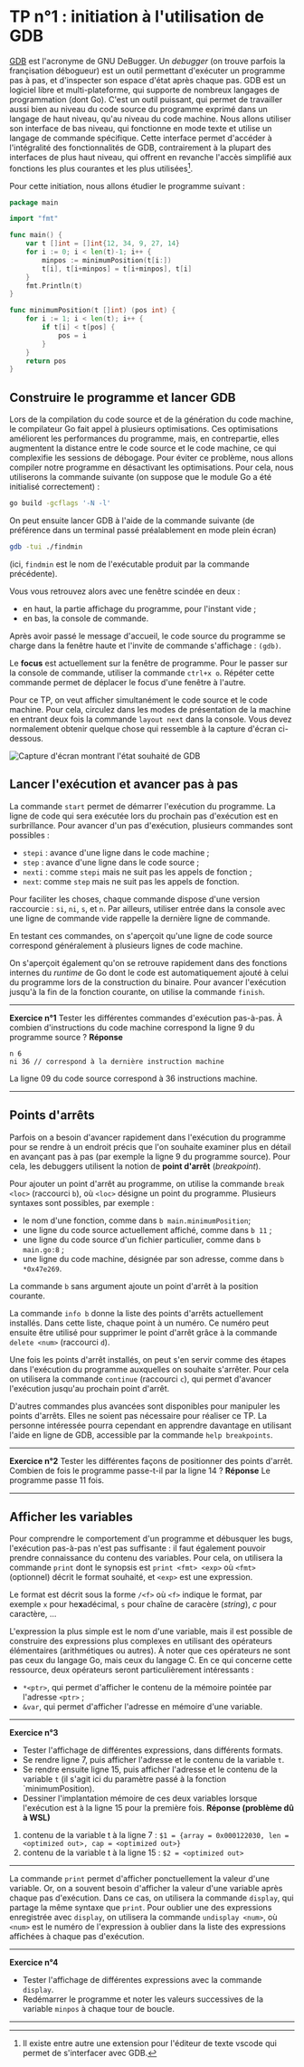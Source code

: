 # TP n°1 : initiation à l'utilisation de GDB

[GDB](https://sourceware.org/gdb) est l'acronyme de GNU DeBugger.
Un *debugger* (on trouve parfois la françisation débogueur) est un outil permettant d'exécuter un programme pas à pas, et d'inspecter son espace d'état après chaque pas.
GDB est un logiciel libre et multi-plateforme, qui supporte de nombreux langages de programmation (dont Go).
C'est un outil puissant, qui permet de travailler aussi bien au niveau du code source du programme exprimé dans un langage de haut niveau, qu'au niveau du code machine.
Nous allons utiliser son interface de bas niveau, qui fonctionne en mode texte et utilise un langage de commande spécifique. 
Cette interface permet d'accéder à l'intégralité des fonctionnalités de GDB, contrairement à la plupart des interfaces de plus haut niveau, qui offrent en revanche l'accès simplifié aux fonctions les plus courantes et les plus utilisées[^1].

Pour cette initiation, nous allons étudier le programme suivant :

```go
package main

import "fmt"

func main() {
	var t []int = []int{12, 34, 9, 27, 14}
	for i := 0; i < len(t)-1; i++ {
		minpos := minimumPosition(t[i:])
		t[i], t[i+minpos] = t[i+minpos], t[i]
	}
	fmt.Println(t)
}

func minimumPosition(t []int) (pos int) {
	for i := 1; i < len(t); i++ {
		if t[i] < t[pos] {
			pos = i
		}
	}
	return pos
}
```

## Construire le programme et lancer GDB

Lors de la compilation du code source et de la génération du code machine, le compilateur Go fait appel à plusieurs optimisations.
Ces optimisations améliorent les performances du programme, mais, en contrepartie, elles augmentent la distance entre le code source et le code machine, ce qui complexifie les sessions de débogage.
Pour éviter ce problème, nous allons compiler notre programme en désactivant les optimisations. 
Pour cela, nous utiliserons la commande suivante (on suppose que le module Go a été initialisé correctement) :

```bash
go build -gcflags '-N -l' 
```

On peut ensuite lancer GDB à l'aide de la commande suivante (de préférence dans un terminal passé préalablement en mode plein écran)

```bash
gdb -tui ./findmin
```
(ici, `findmin` est le nom de l'exécutable produit par la commande précédente).

Vous vous retrouvez alors avec une fenêtre scindée en deux :

  - en haut, la partie affichage du programme, pour l'instant vide ;
  - en bas, la console de commande.

Après avoir passé le message d'accueil, le code source du programme se charge dans la fenêtre haute et l'invite de commande s'affichage : `(gdb)`.

Le **focus** est actuellement sur la fenêtre de programme. Pour le passer sur la console de commande, utiliser la commande `ctrl+x o`.
Répéter cette commande permet de déplacer le focus d'une fenêtre à l'autre.

Pour ce TP, on veut afficher simultanément le code source et le code machine. 
Pour cela, circulez dans les modes de présentation de la machine en entrant deux fois la commande `layout next` dans la console. 
Vous devez normalement obtenir quelque chose qui ressemble à la capture d'écran ci-dessous.

![Capture d'écran montrant l'état souhaité de GDB](gdb-1.png)


## Lancer l'exécution et avancer pas à pas

La commande `start` permet de démarrer l'exécution du programme.
La ligne de code qui sera exécutée lors du prochain pas d'exécution est en surbrillance.
Pour avancer d'un pas d'exécution, plusieurs commandes sont possibles :

  - `stepi` : avance d'une ligne dans le code machine ;
  - `step` : avance d'une ligne dans le code source ;
  - `nexti` : comme `stepi` mais ne suit pas les appels de fonction ;
  - `next`: comme `step` mais ne suit pas les appels de fonction.

Pour faciliter les choses, chaque commande dispose d'une version raccourcie : `si`, `ni`, `s`, et `n`.
Par ailleurs, utiliser entrée dans la console avec une ligne de commande vide rappelle la dernière ligne de commande.

En testant ces commandes, on s'aperçoit qu'une ligne de code source correspond généralement à plusieurs lignes de code machine.

On s'aperçoit également qu'on se retrouve rapidement dans des fonctions internes du *runtime* de Go dont le code est automatiquement ajouté à celui du programme lors de la construction du binaire.
Pour avancer l'exécution jusqu'à la fin de la fonction courante, on utilise la commande `finish`.

---

**Exercice n°1**
Tester les différentes commandes d'exécution pas-à-pas.
À combien d'instructions du code machine correspond la ligne 9 du programme source ? 
**Réponse**
```
n 6
ni 36 // correspond à la dernière instruction machine
```
La ligne 09 du code source correspond à 36 instructions machine. 

---


## Points d'arrêts

Parfois on a besoin d'avancer rapidement dans l'exécution du programme pour se rendre à un endroit précis que l'on souhaite examiner plus en détail en avançant pas à pas (par exemple la ligne 9 du programme source).
Pour cela, les debuggers utilisent la notion de **point d'arrêt** (*breakpoint*).

Pour ajouter un point d'arrêt au programme, on utilise la commande `break <loc>` (raccourci `b`), où `<loc>` désigne un point du programme.
Plusieurs syntaxes sont possibles, par exemple :

  - le nom d'une fonction, comme dans `b main.minimumPosition`;
  - une ligne du code source actuellement affiché, comme dans `b 11` ;
  - une ligne du code source d'un fichier particulier, comme dans `b main.go:8` ;
  - une ligne du code machine, désignée par son adresse, comme dans `b *0x47e269`.

La commande `b` sans argument ajoute un point d'arrêt à la position courante.

La commande `info b` donne la liste des points d'arrêts actuellement installés.
Dans cette liste, chaque point à un numéro.
Ce numéro peut ensuite être utilisé pour supprimer le point d'arrêt grâce à la commande `delete <num>` (raccourci `d`).

Une fois les points d'arrêt installés, on peut s'en servir comme des étapes dans l'exécution du programme auxquelles on souhaite s'arrêter.
Pour cela on utilisera la commande `continue` (raccourci `c`), qui permet d'avancer l'exécution jusqu'au prochain point d'arrêt.

D'autres commandes plus avancées sont disponibles pour manipuler les points d'arrêts.
Elles ne soient pas nécessaire pour réaliser ce TP.
La personne intéressée pourra cependant en apprendre davantage en utilisant l'aide en ligne de GDB, accessible par la commande `help breakpoints`.


---

**Exercice n°2**
Tester les différentes façons de positionner des points d'arrêt.
Combien de fois le programme passe-t-il par la ligne 14 ?
**Réponse**
Le programme passe 11 fois.

---

## Afficher les variables 

Pour comprendre le comportement d'un programme et débusquer les bugs, l'exécution pas-à-pas n'est pas suffisante : il faut également pouvoir prendre connaissance du contenu des variables. 
Pour cela, on utilisera la commande `print` dont le synopsis est `print <fmt> <exp>` où `<fmt>` (optionnel) décrit le format souhaité, et `<exp>`  est une expression.

Le format est décrit sous la forme `/<f>` où `<f>` indique le format, par exemple `x` pour he**x**adécimal, `s` pour chaîne de caracère (*string*), *c* pour caractère, ...

L'expression la plus simple est le nom d'une variable, mais il est possible de construire des expressions plus complexes en utilisant des opérateurs élémentaires  (arithmétiques ou autres).
À noter que ces opérateurs ne sont pas ceux du langage Go, mais ceux du langage C.
En ce qui concerne cette ressource, deux opérateurs seront particulièrement intéressants :

  - `*<ptr>`, qui permet d'afficher le contenu de la mémoire pointée par l'adresse `<ptr>` ;
  - `&var`, qui permet d'afficher l'adresse en mémoire d'une variable.

---

**Exercice n°3**
  - Tester l'affichage de différentes expressions, dans différents formats.
  - Se rendre ligne 7, puis afficher l'adresse et le contenu de la variable `t`.
  - Se rendre ensuite ligne 15, puis afficher l'adresse et le contenu de la variable `t` (il s'agit ici du paramètre passé à la fonction `minimumPosition).
  - Dessiner l'implantation mémoire de ces deux variables lorsque l'exécution est à la ligne 15 pour la première fois.
**Réponse (problème dû à WSL)**
1. contenu de la variable t à la ligne 7 : `$1 = {array = 0x000122030, len = <optimized out>, cap = <optimized out>}`
2. contenu de la variable t à la ligne 15 : `$2 = <optimized out>`

---

La commande `print` permet d'afficher ponctuellement la valeur d'une variable.
Or, on a souvent besoin d'afficher la valeur d'une variable après chaque pas d'exécution.
Dans ce cas, on utilisera la commande `display`, qui partage la même syntaxe que `print`.
Pour oublier une des expressions enregistrée avec `display`, on utilisera la commande  `undisplay <num>`, où `<num>` est le numéro de l'expression à oublier dans la liste des expressions affichées à chaque pas d'exécution.

---


**Exercice n°4**

  - Tester l'affichage de différentes expressions avec la commande `display`.
  - Redémarrer le programme et noter les valeurs successives de la variable `minpos` à chaque tour de boucle.

---

[^1]: Il existe entre autre une extension pour l'éditeur de texte vscode qui permet de s'interfacer avec GDB.

